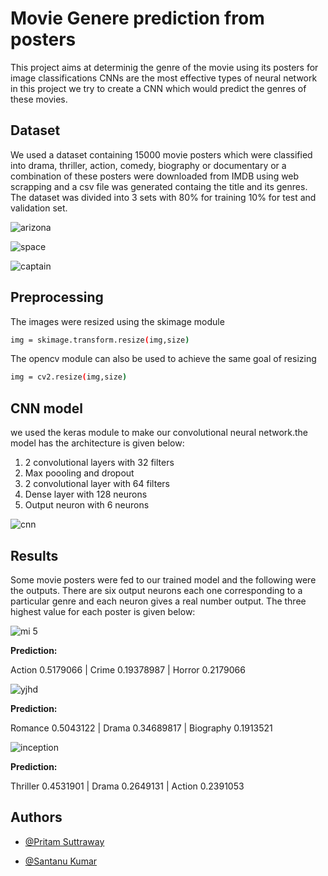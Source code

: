 
# Movie Genere prediction from posters

This project aims at determinig the genre of the movie using its posters for image classifications CNNs are the most effective types of neural network in this project we try to create a CNN which would predict the genres of these movies. 
## Dataset
We used a dataset containing 15000 movie posters which were classified into drama, thriller, action, comedy, biography or documentary or a combination of these posters were downloaded from IMDB using web scrapping and a csv file was generated containg the title and its genres.
The dataset was divided into 3 sets with 80% for training 10% for test and validation set.

![arizona](https://user-images.githubusercontent.com/60546202/171791915-07eeed85-b1ee-40fb-8250-95f267075f44.jpeg)

![space](https://user-images.githubusercontent.com/60546202/171791910-65cd70fd-4adf-4cc1-91c0-5a66736d0a6c.jpeg)

![captain](https://user-images.githubusercontent.com/60546202/171791903-84b6a199-30e8-4ab6-8d5e-8e088f7eebd6.jpeg)


## Preprocessing

The images were resized using the skimage module

```bash
img = skimage.transform.resize(img,size)
```

The opencv module can also be used to achieve the same goal of resizing
```bash
img = cv2.resize(img,size)
```

## CNN model
we used the keras module to make our convolutional neural network.the model has the architecture is given below:
1. 2 convolutional layers with 32 filters
2. Max poooling and dropout
3. 2 convolutional layer with 64 filters
4. Dense layer with 128 neurons
5. Output neuron with 6 neurons

![cnn](https://user-images.githubusercontent.com/60546202/171791899-41d72f63-c889-4cc5-a1f9-50810ece8b1f.jpeg)

## Results
Some movie posters were fed to our trained model and the following were the outputs. There are six output neurons each one corresponding to a particular genre and each neuron gives a real number output. The three highest value for each poster is given below:


![mi 5](https://user-images.githubusercontent.com/60546202/171791896-016d685e-be17-4c50-887b-dba507d639a5.jpeg)

**Prediction:**

Action 0.5179066 | Crime 0.19378987 | Horror 0.2179066

![yjhd](https://user-images.githubusercontent.com/60546202/171791890-9adfce65-ca02-4433-a703-1ffe7de284a1.jpeg)

**Prediction:**

Romance  0.5043122 | Drama 0.34689817 | Biography 0.1913521

![inception](https://user-images.githubusercontent.com/60546202/171791881-ac4f744f-9824-4037-8f12-25c765001e1c.jpeg)

**Prediction:**

Thriller 0.4531901 | Drama 0.2649131 | Action 0.2391053

## Authors

- [@Pritam Suttraway](https://github.com/PritamSS)

- [@Santanu Kumar](https://github.com/santanukumar666)
